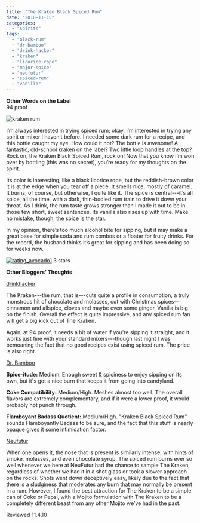 ```yaml
---
title: "The Kraken Black Spiced Rum"
date: "2010-11-15"
categories:
  - "spirits"
tags:
  - "black-rum"
  - "dr-bamboo"
  - "drink-hacker"
  - "kraken"
  - "licorice-rope"
  - "major-spice"
  - "neufutur"
  - "spiced-rum"
  - "vanilla"
---
```


**Other Words on the Label**\
94 proof

![kraken rum](http://s3.amazonaws.com/thegourmez-wpmedia/2024/07/thekraken.jpg)

I’m always interested in trying spiced rum; okay, I’m interested in trying any spirit or mixer I haven’t before. I needed some dark rum for a recipe, and this bottle caught my eye. How could it not? The bottle is awesome! A fantastic, old-school kraken on the label? Two little loop handles at the top? Rock on, the Kraken Black Spiced Rum, rock on! Now that you know I’m won over by bottling (this was no secret), you’re ready for my thoughts on the spirit.

Its color is interesting, like a black licorice rope, but the reddish-brown color it is at the edge when you tear off a piece. It smells nice, mostly of caramel. It burns, of course, but otherwise, I quite like it. The spice is central---it’s all spice, all the time, with a dark, thin-bodied rum train to drive it down your throat. As I drink, the rum taste grows stronger than I made it out to be in those few short, sweet sentences. Its vanilla also rises up with time. Make no mistake, though, the spice is the star.

In my opinion, there’s too much alcohol bite for sipping, but it may make a great base for simple soda and rum combos or a floater for fruity drinks. For the record, the husband thinks it’s great for sipping and has been doing so for weeks now.




<div class="caption">

[![](http://s3.amazonaws.com/thegourmez-wpmedia/2009/02/rating_avocado1.gif "rating_avocado1")](http://s3.amazonaws.com/thegourmez-wpmedia/2009/02/rating_avocado1.gif) 3 stars</div>


**Other Bloggers’ Thoughts**

[drinkhacker](http://www.drinkhacker.com/2009/11/03/review-the-kraken-black-spiced-rum/)

The Kraken---the rum, that is---cuts quite a profile in consumption, a truly monstrous hit of chocolate and molasses, cut with Christmas spices—cinnamon and allspice, cloves and maybe even some ginger. Vanilla is big on the finish. Overall the effect is quite impressive, and any spiced rum fan will get a big kick out of The Kraken.

Again, at 94 proof, it needs a bit of water if you're sipping it straight, and it works just fine with your standard mixers---though last night I was bemoaning the fact that no good recipes exist using spiced rum. The price is also right.

[Dr. Bamboo](http://drbamboo.blogspot.com/2009/09/un-review-spiced-rum-summit-part-1.html)

**Spice-itude:** Medium. Enough sweet & spiciness to enjoy sipping on its own, but it's got a nice burn that keeps it from going into candyland.

**Coke Compatibility:** Medium/High. Meshes almost too well. The overall flavors are extremely complementary, and if it were a lower proof, it would probably not punch through.

**Flamboyant Badass Quotient:** Medium/High. "Kraken Black Spiced Rum" sounds Flamboyantly Badass to be sure, and the fact that this stuff is nearly opaque gives it some intimidation factor.

[Neufutur](http://neufutur.com/?p=13401)

When one opens it, the nose that is present is similarly intense, with hints of smoke, molasses, and even chocolate syrup. The spiced rum burns ever so well whenever we here at NeuFutur had the chance to sample The Kraken, regardless of whether we had it in a shot glass or took a slower approach on the rocks. Shots went down deceptively easy, likely due to the fact that there is a sludginess that moderates any burn that may normally be present in a rum. However, I found the best attraction for The Kraken to be a simple can of Coke or Pepsi, with a Mojito formulation with The Kraken to be a completely different beast from any other Mojito we’ve had in the past.

Reviewed 11.4.10
